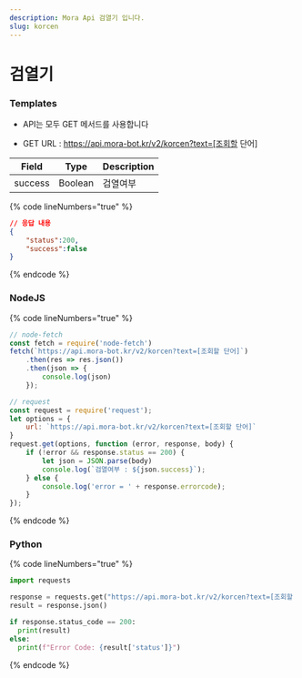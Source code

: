 ```yaml
---
description: Mora Api 검열기 입니다.
slug: korcen
---
```


# 검열기

### Templates

* API는 모두 GET 메서드를 사용합니다

* GET URL : https://api.mora-bot.kr/v2/korcen?text=[조회할 단어]

| Field | Type | Description |
| ------ | ------ | ------ |
| success | Boolean | 검열여부 |

{% code lineNumbers="true" %}
```json
// 응답 내용
{
    "status":200,
    "success":false
}
```
{% endcode %}

### NodeJS

{% code lineNumbers="true" %}
```javascript
// node-fetch
const fetch = require('node-fetch')
fetch(`https://api.mora-bot.kr/v2/korcen?text=[조회할 단어]`)
    .then(res => res.json())
    .then(json => {
        console.log(json)
    });

// request
const request = require('request');
let options = {
    url: `https://api.mora-bot.kr/v2/korcen?text=[조회할 단어]`
}
request.get(options, function (error, response, body) {
    if (!error && response.status == 200) {
        let json = JSON.parse(body)
        console.log(`검열여부 : ${json.success}`);
    } else {
        console.log('error = ' + response.errorcode);
    }
});
```
{% endcode %}

### Python

{% code lineNumbers="true" %}
```python
import requests

response = requests.get("https://api.mora-bot.kr/v2/korcen?text=[조회할 단어]")
result = response.json()

if response.status_code == 200:
  print(result)
else:
  print(f"Error Code: {result['status']}")
```
{% endcode %}
